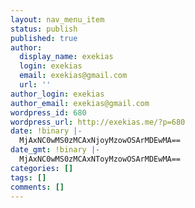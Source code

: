 ```yaml
---
layout: nav_menu_item
status: publish
published: true
author:
  display_name: exekias
  login: exekias
  email: exekias@gmail.com
  url: ''
author_login: exekias
author_email: exekias@gmail.com
wordpress_id: 680
wordpress_url: http://exekias.me/?p=680
date: !binary |-
  MjAxNC0wMS0zMCAxNjoyMzowOSArMDEwMA==
date_gmt: !binary |-
  MjAxNC0wMS0zMCAxNToyMzowOSArMDEwMA==
categories: []
tags: []
comments: []
---
```


